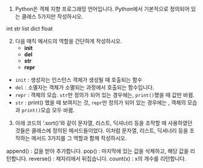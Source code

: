 
1. Python은 객체 지향 프로그래밍 언어입니다. Python에서 기본적으로 정의되어
있는 클래스 5가지만 작성하시오.

int
str
list
dict
float

2. 다음 매직 메서드의 역할을 간단하게 작성하시오.
    * __init__
    * __del__
    * __str__
    * __repr__

* `init` : 생성자는 인스턴스 객체가 생성될 때 호출되는 함수
* `del` : 소멸자는 객체가 소멸되는 과정에서 호출되는 함수입니다.
* `repr` :  객체의 모습. `str`만 정의가 되어 있는 경우에는, `print()`했을 때 값만 바뀜.
* `str` : print() 했을 때 보여지는 것, `repr`만 정의가 되어 있는 경우에는 , 객체의 모습과 `print()`모습 모두 바뀜.

3. 아래 코드의 ‘.sort()’와 같이 문자열, 리스트, 딕셔너리 등을 조작할 때
사용하였던 것들은 클래스에 정의된 메서드들이었다. 이처럼 문자열, 리스트,
딕셔너리 등을 조작하는 메서드 3가지를 그 역할과 함께 작성하시오.

append() : 값을 받아 추가합니다.
pop() : 마지막에 있는 값을 삭제하고, 해당 값을 리턴합니다.
reverse() : 제자리에서 뒤집습니다.
count(x) : x의 개수를 리턴합니다.
